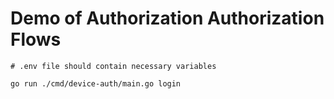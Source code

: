 Demo of Authorization Authorization Flows
=========================================

```
# .env file should contain necessary variables

go run ./cmd/device-auth/main.go login

```
